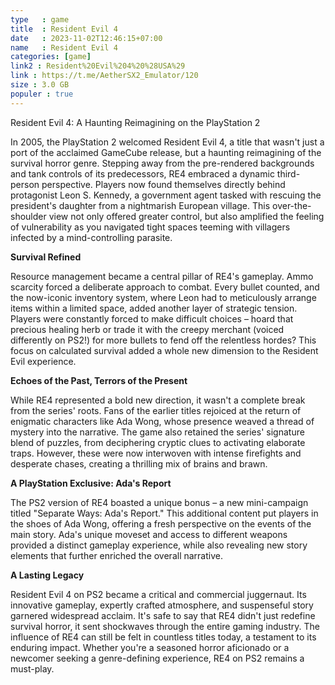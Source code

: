 ```yaml
---
type   : game
title  : Resident Evil 4
date   : 2023-11-02T12:46:15+07:00
name   : Resident Evil 4
categories: [game]
link2 : Resident%20Evil%204%20%28USA%29
link : https://t.me/AetherSX2_Emulator/120
size : 3.0 GB
populer : true
---
```


Resident Evil 4: A Haunting Reimagining on the PlayStation 2

In 2005, the PlayStation 2 welcomed Resident Evil 4, a title that wasn't just a port of the acclaimed GameCube release, but a haunting reimagining of the survival horror genre. Stepping away from the pre-rendered backgrounds and tank controls of its predecessors, RE4 embraced a dynamic third-person perspective. Players now found themselves directly behind protagonist Leon S. Kennedy, a government agent tasked with rescuing the president's daughter from a nightmarish European village. This over-the-shoulder view not only offered greater control, but also amplified the feeling of vulnerability as you navigated tight spaces teeming with villagers infected by a mind-controlling parasite.

**Survival Refined**

Resource management became a central pillar of RE4's gameplay. Ammo scarcity forced a deliberate approach to combat. Every bullet counted, and the now-iconic inventory system, where Leon had to meticulously arrange items within a limited space, added another layer of strategic tension. Players were constantly forced to make difficult choices –  hoard that precious healing herb or trade it with the creepy merchant (voiced differently on PS2!) for more bullets to fend off the relentless hordes?  This focus on calculated survival added a whole new dimension to the Resident Evil experience. 

**Echoes of the Past, Terrors of the Present**

While RE4 represented a bold new direction, it wasn't a complete break from the series' roots. Fans of the earlier titles rejoiced at the return of enigmatic characters like Ada Wong, whose presence weaved a thread of mystery into the narrative. The game also retained the series' signature blend of puzzles, from deciphering cryptic clues to activating elaborate traps.  However, these were now interwoven with intense firefights and desperate chases, creating a thrilling mix of brains and brawn.

**A PlayStation Exclusive: Ada's Report**

The PS2 version of RE4 boasted a unique bonus – a new mini-campaign titled "Separate Ways: Ada's Report." This additional content put players in the shoes of Ada Wong, offering a fresh perspective on the events of the main story. Ada's unique moveset and access to different weapons provided a distinct gameplay experience, while also revealing new story elements that further enriched the overall narrative. 

**A Lasting Legacy**

Resident Evil 4 on PS2 became a critical and commercial juggernaut.  Its innovative gameplay, expertly crafted atmosphere, and suspenseful story garnered widespread acclaim.  It's safe to say that RE4 didn't just redefine survival horror, it sent shockwaves through the entire gaming industry. The influence of RE4 can still be felt in countless titles today, a testament to its enduring impact.  Whether you're a seasoned horror aficionado or a newcomer seeking a genre-defining experience, RE4 on PS2 remains a must-play. 
